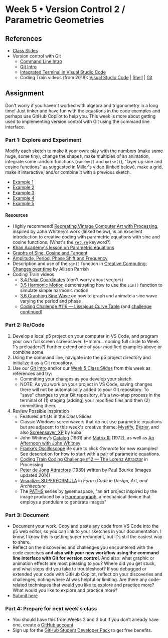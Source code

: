 # Week 5 • Version Control 2 / Parametric Geometries

## References

- [Class
  Slides](https://drive.google.com/drive/u/1/folders/1HC5g1BO8moptbtgz-JwVVv9DldnW3Q_U)
- Version control with Git
  - [Command Line Intro](https://github.com/ellennickles/code-your-way-s25/blob/main/version-control-guides/commandline.md)
  - [Git Intro](https://github.com/ellennickles/code-your-way-s25/blob/main/version-control-guides/git.md)
  - [Integrated Terminal in Visual Studio
    Code](https://code.visualstudio.com/docs/terminal/basics)
  - Coding Train videos (from 2018): [Visual Studio
    Code](https://thecodingtrain.com/tracks/2018-workflow/workflow/2-visual-studio-code)
    | [Shell](https://thecodingtrain.com/tracks/2018-workflow/workflow/3-shell)
| [Git](https://thecodingtrain.com/tracks/2018-workflow/workflow/4-git)
  
## Assignment

Don't worry if you haven't worked with algebra and trigonometry in a long time!
Just tinker and have fun with the equations in the code examples and perhaps use
GitHub Copilot to help you. This week is more about getting used to implementing
version control with Git using the command line interface.

### Part 1: Explore and Experiment

Modify each sketch to make it your own: play with the numbers (make some huge,
some tiny), change the shapes, make multiples of an animation, integrate some
random functions (`random()` and `noise()`), "layer up sine and cosine
functions" as suggested in Miller's video (linked below), make a grid, make it
interactive, and/or combine it with a previous sketch. 

- [Example 1](https://editor.p5js.org/enickles/sketches/XFLDhFgk6)
- [Example 2](https://editor.p5js.org/enickles/sketches/291nqvFwo)
- [Example 3](https://editor.p5js.org/enickles/sketches/DIQO7W7ep)
- [Example 4](https://editor.p5js.org/enickles/sketches/I3fbOML-3)
- [Example 5](https://editor.p5js.org/enickles/sketches/ARUWgs58A)

#### Resources

- Highly recommend! [Recreating Vintage Computer Art with
  Processing](https://www.youtube.com/watch?v=LaarVR1AOvs), inspired by John
  Whitney’s work (linked below), is an excellent introduction to creative coding
  with parametric equations with sine and cosine functions. (What's the
  [`return`](https://developer.mozilla.org/en-US/docs/Web/JavaScript/Reference/Statements/return)
  keyword?)
- [Khan Academy's lesson on Parametric
  equations](https://www.khanacademy.org/math/algebra-home/alg-trig-functions/alg-parametric/v/parametric-equations-1)
- [Graphs of Sine, Cosine and
  Tangent](https://www.mathsisfun.com/algebra/trig-sin-cos-tan-graphs.html)
- [Amplitude, Period, Phase Shift and
  Frequency](https://www.mathsisfun.com/algebra/amplitude-period-frequency-phase-shift.html)
- Description and use of the `sin()` function in [Creative Computing: Changes
  over time](https://creative-coding.decontextualize.com/changes-over-time) by
  Allison Parrish
- Coding Train videos
  - [3.4 Polar
    Coordinates](https://thecodingtrain.com/tracks/the-nature-of-code-2/noc/3-angles/4-polar-coordinates)
    (don't worry about vectors)
  - [3.5 Harmonic
    Motion](https://thecodingtrain.com/tracks/the-nature-of-code-2/noc/3-angles/5-harmonic-motion)
    demonstrating how to use the `sin()` function to simulate simple harmonic motion
  - [3.6 Graphing Sine
    Wave](https://thecodingtrain.com/tracks/the-nature-of-code-2/noc/3-angles/6-graphing-sine-wave)
    on how to graph and animate a sine wave varying the period and
    phase
  - [Coding Challenge #116 — Lissajous Curve
    Table](https://thecodingtrain.com/challenges/116-lissajous-curve-table) (and
    [challenge continued](https://www.youtube.com/watch?v=glDU8Nsyidg))

### Part 2: Re/Code

1. Develop a local p5 project on your computer in VS Code, and program your own
  full screen screensaver. (Hmmm... coming full circle to Week 1's preloaders?)
  Further extend one of your modified examples above or combine some.
2. Using the command line, navigate into the p5 project directory and
    initialize it as a Git repository.
3. Use our [Git Intro](https://github.com/ellennickles/code-your-way-s25/blob/main/version-control-guides/git.md)
    and/or our [Week 5 Class
    Slides](https://drive.google.com/drive/u/1/folders/1HC5g1BO8moptbtgz-JwVVv9DldnW3Q_U)
    from this week as references and try:
    - Committing your changes as you develop your sketch.
    - NOTE: As you work on your project in VS Code, saving changes there will
      not be automatically added to your Git repository. To "save" changes to
      your Git repository, it's a two-step process in the terminal of (1)
      staging (adding) your modified files and then (2) committing them.
4. Review Possible inspiration
   - Featured artists in the Class Slides
   - Classic Windows screensavers that do not use parametric equations but are
    adjacent to this week's creative
    theme: [Mystify](https://www.youtube.com/watch?v=FPfMkEgi2qI),
    [Bézier](https://www.youtube.com/watch?v=3SEBEh_t5K8), and also
    [Screensaver_XP](https://openprocessing.org/sketch/215642) by kuba
   - John Whitney’s [Catalog](https://www.youtube.com/watch?v=TbV7loKp69s) (1961)
    and [Matrix III](https://www.youtube.com/watch?v=ZrKgyY5aDvA) (1972), as
    well as [An Afternoon with John
    Whitney](https://www.youtube.com/watch?v=cP5Mj6ZvZJc)
   - [Franke’s
    Oscilloscope](https://www.drbillkolomyjec.com/artworks/generative-art-vending-machine/franke-s-oscilloscope)
    Be sure to click _Generate_ for new examples! See description for how to
    start with a pair of parametric equations.
   - [Coding Train Coding Challenge #12 — The Lorenz
    Attractor](https://thecodingtrain.com/challenges/12-lorenz-attractor) in
    Processing
   - [Peter de Jong Attractors](http://paulbourke.net/fractals/peterdejong/)
    (1989) written by Paul Bourke (images updated 2014)
   - [Visualize:
    SUPERFORMULA](http://formandcode.com/code-examples/visualize-superformula)
    in _Form+Code in Design, Art, and Architecture_
   - The [PATHS](https://exchange.art/semuspace/nfts) series by @semuspace, "an
    art project inspired by the image produced by a
    [Harmonograph](https://en.wikipedia.org/wiki/Harmonograph), a mechanical
    device that employs a pendulum to generate images"

### Part 3: Document

- Document your work. Copy and paste any code from VS Code into the p5 web
  editor, so you can link to your sketches in your documentation. I know, I know
  this is getting super redundant, but it's still the easiest way to share.
- Reflect on the discoveries and challenges you encountered with the code
  exercises **and also with your new workflow using the command line interface
  with Git for version control**. And also: what graphic or animation effects are most pleasing to you? Where did you get stuck, and what steps did you take to troubleshoot? If you debugged or extended your code with GitHub Copilot, reflect on your discoveries and challenges, noting where AI was helpful or limiting. Are there any code-related techniques that would you like to explore and practice more?
  What would you like to explore and practice more?
- [Submit here](https://forms.gle/CJZMpMpTeDxpvWv18)

### Part 4: Prepare for next week's class

- You should have this from Weeks 2 and 3 but if you don’t already have one,
  create a [GitHub account](https://github.com/).
- Sign up for the [GitHub Student Developer
  Pack](https://education.github.com/pack) to get free benefits.
